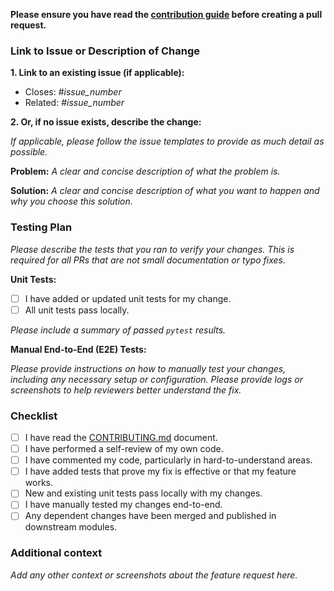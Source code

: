 **Please ensure you have read the [contribution guide](https://github.com/google/adk-python/blob/main/CONTRIBUTING.md) before creating a pull request.**

### Link to Issue or Description of Change

**1. Link to an existing issue (if applicable):**

- Closes: #_issue_number_
- Related: #_issue_number_

**2. Or, if no issue exists, describe the change:**

_If applicable, please follow the issue templates to provide as much detail as
possible._

**Problem:**
_A clear and concise description of what the problem is._

**Solution:**
_A clear and concise description of what you want to happen and why you choose
this solution._

### Testing Plan

_Please describe the tests that you ran to verify your changes. This is required
for all PRs that are not small documentation or typo fixes._

**Unit Tests:**

- [ ] I have added or updated unit tests for my change.
- [ ] All unit tests pass locally.

_Please include a summary of passed `pytest` results._

**Manual End-to-End (E2E) Tests:**

_Please provide instructions on how to manually test your changes, including any
necessary setup or configuration. Please provide logs or screenshots to help
reviewers better understand the fix._

### Checklist

- [ ] I have read the [CONTRIBUTING.md](https://github.com/google/adk-python/blob/main/CONTRIBUTING.md) document.
- [ ] I have performed a self-review of my own code.
- [ ] I have commented my code, particularly in hard-to-understand areas.
- [ ] I have added tests that prove my fix is effective or that my feature works.
- [ ] New and existing unit tests pass locally with my changes.
- [ ] I have manually tested my changes end-to-end.
- [ ] Any dependent changes have been merged and published in downstream modules.

### Additional context

_Add any other context or screenshots about the feature request here._
